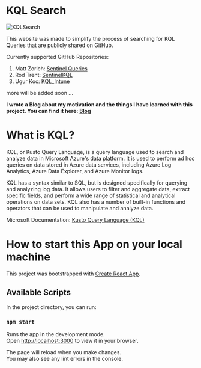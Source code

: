 # KQL Search

![KQLSearch](https://user-images.githubusercontent.com/43906965/210248362-41ba55ef-de47-46cc-a618-2ce36f488825.png)

This website was made to simplify the process of searching for KQL Queries that are publicly shared on GitHub.

Currently supported GitHub Repositories:

1. Matt Zorich: [Sentinel Queries](https://github.com/reprise99/Sentinel-Queries)
2. Rod Trent: [SentinelKQL](https://github.com/rod-trent/SentinelKQL)
3. Ugur Koc: [KQL_Intune](https://github.com/ugurkocde/KQL_Intune) 

more will be added soon ... 

**I wrote a Blog about my motivation and the things I have learned with this project. You can find it here: [Blog](https://ugurkoc.de/kql-search/)**

# What is KQL? 

KQL, or Kusto Query Language, is a query language used to search and analyze data in Microsoft Azure's data platform. It is used to perform ad hoc queries on data stored in Azure data services, including Azure Log Analytics, Azure Data Explorer, and Azure Monitor logs.

KQL has a syntax similar to SQL, but is designed specifically for querying and analyzing log data. It allows users to filter and aggregate data, extract specific fields, and perform a wide range of statistical and analytical operations on data sets. KQL also has a number of built-in functions and operators that can be used to manipulate and analyze data.

Microsoft Documentation: [Kusto Query Language (KQL)](https://learn.microsoft.com/en-us/azure/data-explorer/kusto/query/) 

# How to start this App on your local machine

This project was bootstrapped with [Create React App](https://github.com/facebook/create-react-app).

## Available Scripts

In the project directory, you can run:

### `npm start`

Runs the app in the development mode.\
Open [http://localhost:3000](http://localhost:3000) to view it in your browser.

The page will reload when you make changes.\
You may also see any lint errors in the console.
